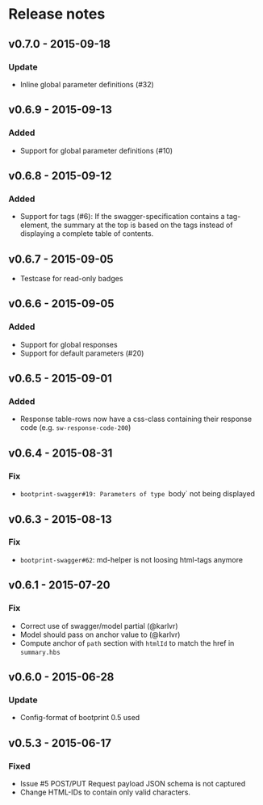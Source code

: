 # Release notes

## v0.7.0 - 2015-09-18
### Update 

* Inline global parameter definitions (#32)

## v0.6.9 - 2015-09-13
### Added

* Support for global parameter definitions (#10)


## v0.6.8 - 2015-09-12 

### Added

* Support for tags (#6): If the swagger-specification contains a tag-element, the summary
  at the top is based on the tags instead of displaying a complete table of contents.

## v0.6.7 - 2015-09-05

* Testcase for read-only badges

## v0.6.6 - 2015-09-05

### Added
* Support for global responses
* Support for default parameters (#20) 

## v0.6.5 - 2015-09-01
### Added

* Response table-rows now have a css-class containing their response code (e.g. `sw-response-code-200`)

## v0.6.4 - 2015-08-31
### Fix

* `bootprint-swagger#19: Parameters of type `body` not being displayed 

## v0.6.3 - 2015-08-13
### Fix

* `bootprint-swagger#62`: md-helper is not loosing html-tags anymore

## v0.6.1 - 2015-07-20
### Fix

- Correct use of swagger/model partial (@karlvr)
- Model should pass on anchor value to (@karlvr)
- Compute anchor of `path` section with `htmlId` to match 
  the href in `summary.hbs`

## v0.6.0 - 2015-06-28
### Update

- Config-format of bootprint 0.5 used

## v0.5.3 - 2015-06-17
### Fixed

- Issue #5 POST/PUT Request payload JSON schema is not captured
- Change HTML-IDs to contain only valid characters.